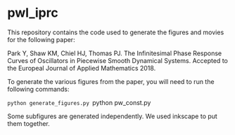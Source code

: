 # pwl_iprc
This repository contains the code used to generate the figures and movies for the following paper:

Park Y, Shaw KM, Chiel HJ, Thomas PJ. The Infinitesimal Phase Response Curves of Oscillators in Piecewise Smooth Dynamical Systems. Accepted to the Europeal Journal of Applied Mathematics 2018.

To generate the various figures from the paper, you will need to run the following commands:

`python generate_figures.py
`python pw_const.py

Some subfigures are generated independently. We used inkscape to put them together.
